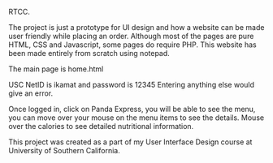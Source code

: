 RTCC.

The project is just a prototype for UI design and how a website can be made user friendly while placing an order. Although most of the pages are pure HTML, CSS and Javascript, some pages do require PHP. This website has been made entirely from scratch using notepad.

The main page is home.html

USC NetID is ikamat and password is 12345
Entering anything else would give an error.

Once logged in, click on Panda Express, you will be able to see the menu, you can move over your mouse on the menu items to see the details. Mouse over the calories to see detailed nutritional information.


This project was created as a part of my User Interface Design course at University of Southern California.
